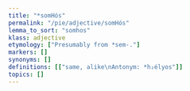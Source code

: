 ```yaml
---
title: "*somHós"
permalink: "/pie/adjective/somHós"
lemma_to_sort: "somhos"
klass: adjective
etymology: ["Presumably from *sem-."]
markers: []
synonyms: []
definitions: [["same, alike\nAntonym: *h₂élyos"]]
topics: []
---
```

